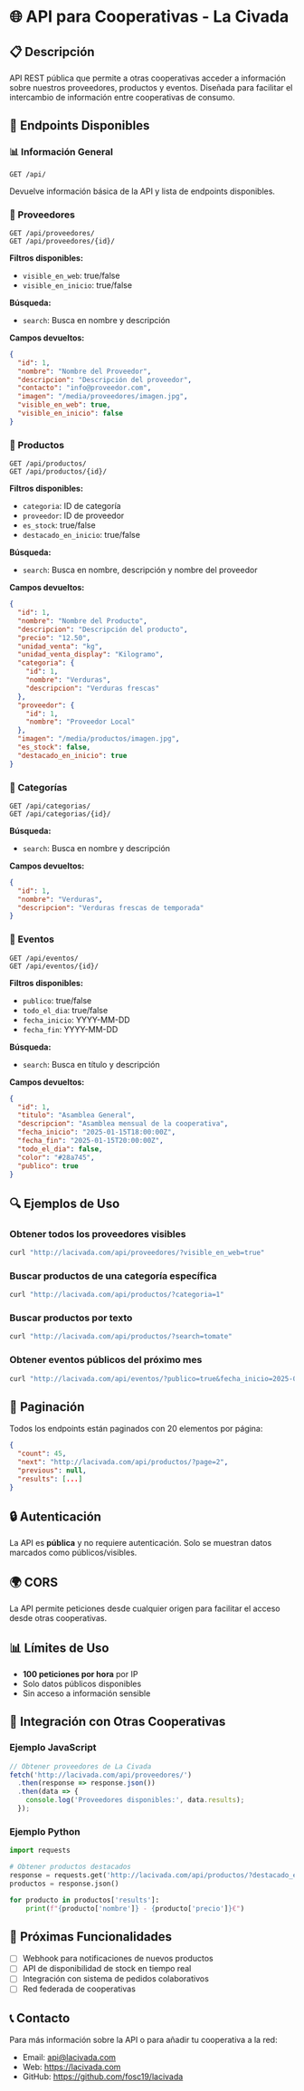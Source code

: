# 🌐 API para Cooperativas - La Civada

## 📋 Descripción

API REST pública que permite a otras cooperativas acceder a información sobre nuestros proveedores, productos y eventos. Diseñada para facilitar el intercambio de información entre cooperativas de consumo.

## 🚀 Endpoints Disponibles

### 📊 Información General
```
GET /api/
```
Devuelve información básica de la API y lista de endpoints disponibles.

### 🏪 Proveedores
```
GET /api/proveedores/
GET /api/proveedores/{id}/
```
**Filtros disponibles:**
- `visible_en_web`: true/false
- `visible_en_inicio`: true/false

**Búsqueda:**
- `search`: Busca en nombre y descripción

**Campos devueltos:**
```json
{
  "id": 1,
  "nombre": "Nombre del Proveedor",
  "descripcion": "Descripción del proveedor",
  "contacto": "info@proveedor.com",
  "imagen": "/media/proveedores/imagen.jpg",
  "visible_en_web": true,
  "visible_en_inicio": false
}
```

### 🛒 Productos
```
GET /api/productos/
GET /api/productos/{id}/
```
**Filtros disponibles:**
- `categoria`: ID de categoría
- `proveedor`: ID de proveedor
- `es_stock`: true/false
- `destacado_en_inicio`: true/false

**Búsqueda:**
- `search`: Busca en nombre, descripción y nombre del proveedor

**Campos devueltos:**
```json
{
  "id": 1,
  "nombre": "Nombre del Producto",
  "descripcion": "Descripción del producto",
  "precio": "12.50",
  "unidad_venta": "kg",
  "unidad_venta_display": "Kilogramo",
  "categoria": {
    "id": 1,
    "nombre": "Verduras",
    "descripcion": "Verduras frescas"
  },
  "proveedor": {
    "id": 1,
    "nombre": "Proveedor Local"
  },
  "imagen": "/media/productos/imagen.jpg",
  "es_stock": false,
  "destacado_en_inicio": true
}
```

### 📂 Categorías
```
GET /api/categorias/
GET /api/categorias/{id}/
```
**Búsqueda:**
- `search`: Busca en nombre y descripción

**Campos devueltos:**
```json
{
  "id": 1,
  "nombre": "Verduras",
  "descripcion": "Verduras frescas de temporada"
}
```

### 📅 Eventos
```
GET /api/eventos/
GET /api/eventos/{id}/
```
**Filtros disponibles:**
- `publico`: true/false
- `todo_el_dia`: true/false
- `fecha_inicio`: YYYY-MM-DD
- `fecha_fin`: YYYY-MM-DD

**Búsqueda:**
- `search`: Busca en título y descripción

**Campos devueltos:**
```json
{
  "id": 1,
  "titulo": "Asamblea General",
  "descripcion": "Asamblea mensual de la cooperativa",
  "fecha_inicio": "2025-01-15T18:00:00Z",
  "fecha_fin": "2025-01-15T20:00:00Z",
  "todo_el_dia": false,
  "color": "#28a745",
  "publico": true
}
```

## 🔍 Ejemplos de Uso

### Obtener todos los proveedores visibles
```bash
curl "http://lacivada.com/api/proveedores/?visible_en_web=true"
```

### Buscar productos de una categoría específica
```bash
curl "http://lacivada.com/api/productos/?categoria=1"
```

### Buscar productos por texto
```bash
curl "http://lacivada.com/api/productos/?search=tomate"
```

### Obtener eventos públicos del próximo mes
```bash
curl "http://lacivada.com/api/eventos/?publico=true&fecha_inicio=2025-01-01"
```

## 📄 Paginación

Todos los endpoints están paginados con 20 elementos por página:

```json
{
  "count": 45,
  "next": "http://lacivada.com/api/productos/?page=2",
  "previous": null,
  "results": [...]
}
```

## 🔒 Autenticación

La API es **pública** y no requiere autenticación. Solo se muestran datos marcados como públicos/visibles.

## 🌍 CORS

La API permite peticiones desde cualquier origen para facilitar el acceso desde otras cooperativas.

## 📊 Límites de Uso

- **100 peticiones por hora** por IP
- Solo datos públicos disponibles
- Sin acceso a información sensible

## 🔧 Integración con Otras Cooperativas

### Ejemplo JavaScript
```javascript
// Obtener proveedores de La Civada
fetch('http://lacivada.com/api/proveedores/')
  .then(response => response.json())
  .then(data => {
    console.log('Proveedores disponibles:', data.results);
  });
```

### Ejemplo Python
```python
import requests

# Obtener productos destacados
response = requests.get('http://lacivada.com/api/productos/?destacado_en_inicio=true')
productos = response.json()

for producto in productos['results']:
    print(f"{producto['nombre']} - {producto['precio']}€")
```

## 🚀 Próximas Funcionalidades

- [ ] Webhook para notificaciones de nuevos productos
- [ ] API de disponibilidad de stock en tiempo real
- [ ] Integración con sistema de pedidos colaborativos
- [ ] Red federada de cooperativas

## 📞 Contacto

Para más información sobre la API o para añadir tu cooperativa a la red:
- Email: api@lacivada.com
- Web: https://lacivada.com
- GitHub: https://github.com/fosc19/lacivada